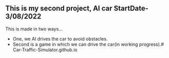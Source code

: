 ## This is my second project, AI car StartDate-3/08/2022
This is made in two ways...
- One, we AI drives the car to avoid obstacles.
- Second is a game in which we can drive the car(in working progress).# Car-Traffic-Simulator.github.io
